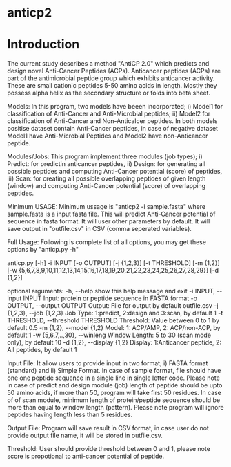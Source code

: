 # anticp2
# Introduction
The current study describes a method "AntiCP 2.0" which predicts and design novel Anti-Cancer Peptides (ACPs). Anticancer peptides (ACPs) are part of the antimicrobial peptide group which exhibits anticancer activity. These are small cationic peptides 5-50 amino acids in length. Mostly they possess alpha helix as the secondary structure or folds into beta sheet.

Models: In this program, two models have beeen incorporated;  i) Model1 for classification of Anti-Cancer and Anti-Microbial peptides; ii) Model2 for classification of Anti-Cancer and Non-Anticalcer peptides. In both models positise dataset contain Anti-Cancer peptides, in case of negative dataset Model1 have Anti-Microbial Peptides and Model2 have non-Anticancer peptide.

Modules/Jobs: This program implement three modules (job types); i) Predict: for predictin anticancer peptides, ii) Design: for generating all possible peptides and computing Anti-Cancer potential (score) of peptides, iii) Scan: for creating all possible overlapping peptides of given length (window) and computing Anti-Cancer potential (score) of overlapping peptides.

Minimum USAGE: Minimum ussage is "anticp2 -i sample.fasta" where sample.fasta is a input fasta file. This will predict Anti-Cancer potential of sequence  in fasta format. It will user other parameters by default. It will save output in "outfile.csv" in CSV (comma seperated variables).

Full Usage: Following is complete list of all options, you may get these options by "anticp.py -h" 

anticp.py [-h] -i INPUT [-o OUTPUT] [-j {1,2,3}] [-t THRESHOLD]
                  [-m {1,2}]
                  [-w {5,6,7,8,9,10,11,12,13,14,15,16,17,18,19,20,21,22,23,24,25,26,27,28,29}]
                  [-d {1,2}]

optional arguments:
  -h, --help            show this help message and exit
  -i INPUT, --input INPUT
                        Input: protein or peptide sequence in FASTA format
  -o OUTPUT, --output OUTPUT
                        Output: File for output by default outfile.csv
  -j {1,2,3}, --job {1,2,3}
                        Job Type: 1:predict, 2:design and 3:scan, by default 1
  -t THRESHOLD, --threshold THRESHOLD
                        Threshold: Value between 0 to 1 by default 0.5
  -m {1,2}, --model {1,2}
                        Model: 1: ACP/AMP, 2: ACP/non-ACP, by default 1
  -w {5,6,7,..,30}, --winleng
                        Window Length: 5 to 30 (scan mode only), by default 10
  -d {1,2}, --display {1,2}
                        Display: 1:Anticancer peptide, 2: All peptides, by default 1


Input File: It allow users to provide input in two format; i) FASTA format (standard) and ii) Simple Format. In case of sample format, file should have one one peptide sequence in a single line in single letter code. Please note in case of predict and design module (job) length of peptide should be upto 50 amino acids, if more than 50, program will take first 50 residues. In case of of scan module, minimum length of protein/peptide sequence should be more than equal to window length (pattern). Please note program will ignore peptides having length less than 5 residues.

Output File: Program will save result in CSV format, in case user do not provide output file name, it will be stored in outfile.csv.

Threshold: User should provide threshold between 0 and 1, please note score is propotional to anti-cancer potential of peptide.



